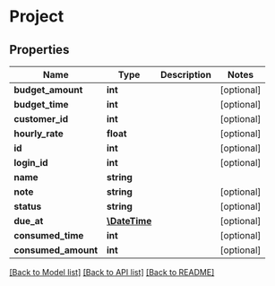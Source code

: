 # Project

## Properties
Name | Type | Description | Notes
------------ | ------------- | ------------- | -------------
**budget_amount** | **int** |  | [optional] 
**budget_time** | **int** |  | [optional] 
**customer_id** | **int** |  | [optional] 
**hourly_rate** | **float** |  | [optional] 
**id** | **int** |  | [optional] 
**login_id** | **int** |  | [optional] 
**name** | **string** |  | 
**note** | **string** |  | [optional] 
**status** | **string** |  | [optional] 
**due_at** | [**\DateTime**](\DateTime.md) |  | [optional] 
**consumed_time** | **int** |  | [optional] 
**consumed_amount** | **int** |  | [optional] 

[[Back to Model list]](../README.md#documentation-for-models) [[Back to API list]](../README.md#documentation-for-api-endpoints) [[Back to README]](../README.md)


